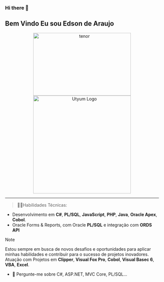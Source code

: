 ### Hi there 👋
## Bem Vindo Eu sou Edson de Araujo

<p align="center">
  <img src="https://i.postimg.cc/HWbg7ZVq/developx.gif" width="320" height="205" alt='tenor'/><img src="https://i.postimg.cc/qRQTFbDb/giphy.gif" width="320" alt="Utyum Logo" />
</p>

---
> :man_technologist:Habilidades Técnicas:<br/>
*  Desenvolvimento em **C#**, **PL/SQL**, **JavaScript**, **PHP**, **Java**, **Oracle Apex**, **Cobol**.
* Oracle Forms & Reports, com Oracle **PL/SQL** e integração com **ORDS API**<br>
> [!NOTE]
> Estou sempre em busca de novos desafios e oportunidades para aplicar minhas habilidades e contribuir para o sucesso de projetos inovadores.<br>
  Atuação com Projetos em **Clipper**, **Visual Fox Pro**, **Cobol**, **Visual Basec 6**, **VBA**, **Excel**.<br>
  
- 💬 Pergunte-me sobre C#, ASP.NET, MVC Core, PL/SQL...
